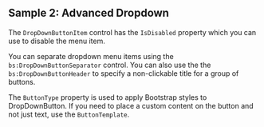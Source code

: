 ## Sample 2: Advanced Dropdown

The `DropDownButtonItem` control has the `IsDisabled` property which you can use to disable the menu item.

You can separate dropdown menu items using the `bs:DropDownButtonSeparator` control. You can also use the the `bs:DropDownButtonHeader` to specify a non-clickable title for a group of buttons.

The `ButtonType` property is used to apply Bootstrap styles to DropDownButton. If you need to place a custom content on the button and not just text, use the `ButtonTemplate`.

<!-- TODO: review changed property names -->